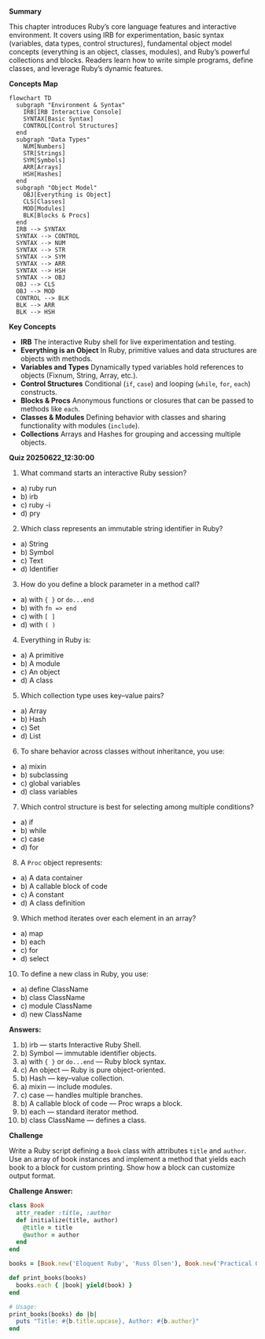 **Summary**

This chapter introduces Ruby’s core language features and interactive environment. It covers using IRB for experimentation, basic syntax (variables, data types, control structures), fundamental object model concepts (everything is an object, classes, modules), and Ruby’s powerful collections and blocks. Readers learn how to write simple programs, define classes, and leverage Ruby’s dynamic features.

**Concepts Map**

```mermaid
flowchart TD
  subgraph "Environment & Syntax"
    IRB[IRB Interactive Console]
    SYNTAX[Basic Syntax]
    CONTROL[Control Structures]
  end
  subgraph "Data Types"
    NUM[Numbers]
    STR[Strings]
    SYM[Symbols]
    ARR[Arrays]
    HSH[Hashes]
  end
  subgraph "Object Model"
    OBJ[Everything is Object]
    CLS[Classes]
    MOD[Modules]
    BLK[Blocks & Procs]
  end
  IRB --> SYNTAX
  SYNTAX --> CONTROL
  SYNTAX --> NUM
  SYNTAX --> STR
  SYNTAX --> SYM
  SYNTAX --> ARR
  SYNTAX --> HSH
  SYNTAX --> OBJ
  OBJ --> CLS
  OBJ --> MOD
  CONTROL --> BLK
  BLK --> ARR
  BLK --> HSH
``` 

**Key Concepts**

* **IRB** The interactive Ruby shell for live experimentation and testing.
* **Everything is an Object** In Ruby, primitive values and data structures are objects with methods.
* **Variables and Types** Dynamically typed variables hold references to objects (Fixnum, String, Array, etc.).
* **Control Structures** Conditional (`if`, `case`) and looping (`while`, `for`, `each`) constructs.
* **Blocks & Procs** Anonymous functions or closures that can be passed to methods like `each`.
* **Classes & Modules** Defining behavior with classes and sharing functionality with modules (`include`).
* **Collections** Arrays and Hashes for grouping and accessing multiple objects.

**Quiz 20250622_12:30:00**

1. What command starts an interactive Ruby session?
- a) ruby run
- b) irb
- c) ruby -i
- d) pry

2. Which class represents an immutable string identifier in Ruby?
- a) String
- b) Symbol
- c) Text
- d) Identifier

3. How do you define a block parameter in a method call?
- a) with `{ }` or `do...end`
- b) with `fn => end`
- c) with `[ ]`
- d) with `( )`

4. Everything in Ruby is:
- a) A primitive
- b) A module
- c) An object
- d) A class

5. Which collection type uses key–value pairs?
- a) Array
- b) Hash
- c) Set
- d) List

6. To share behavior across classes without inheritance, you use:
- a) mixin
- b) subclassing
- c) global variables
- d) class variables

7. Which control structure is best for selecting among multiple conditions?
- a) if
- b) while
- c) case
- d) for

8. A `Proc` object represents:
- a) A data container
- b) A callable block of code
- c) A constant
- d) A class definition

9. Which method iterates over each element in an array?
- a) map
- b) each
- c) for
- d) select

10. To define a new class in Ruby, you use:
- a) define ClassName
- b) class ClassName
- c) module ClassName
- d) new ClassName

**Answers:**
1. b) irb — starts Interactive Ruby Shell.
2. b) Symbol — immutable identifier objects.
3. a) with `{ }` or `do...end` — Ruby block syntax.
4. c) An object — Ruby is pure object-oriented.
5. b) Hash — key–value collection.
6. a) mixin — include modules.
7. c) case — handles multiple branches.
8. b) A callable block of code — Proc wraps a block.
9. b) each — standard iterator method.
10. b) class ClassName — defines a class.

**Challenge**

Write a Ruby script defining a `Book` class with attributes `title` and `author`. Use an array of book instances and implement a method that yields each book to a block for custom printing. Show how a block can customize output format.

**Challenge Answer:**
```ruby
class Book
  attr_reader :title, :author
  def initialize(title, author)
    @title = title
    @author = author
  end
end

books = [Book.new('Eloquent Ruby', 'Russ Olsen'), Book.new('Practical Object-Oriented Design', 'Sandi Metz')]

def print_books(books)
  books.each { |book| yield(book) }
end

# Usage:
print_books(books) do |b|
  puts "Title: #{b.title.upcase}, Author: #{b.author}"
end
```
